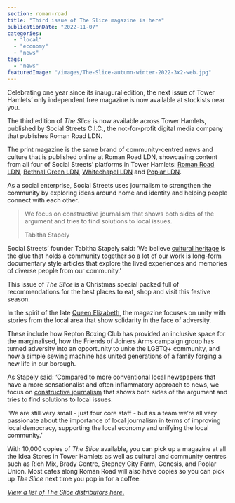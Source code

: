 ```yaml
---
section: roman-road
title: "Third issue of The Slice magazine is here"
publicationDate: "2022-11-07"
categories: 
  - "local"
  - "economy"
  - "news"
tags: 
  - "news"
featuredImage: "/images/The-Slice-autumn-winter-2022-3x2-web.jpg"
---
```


Celebrating one year since its inaugural edition, the next issue of Tower Hamlets’ only independent free magazine is now available at stockists near you.

The third edition of _The Slice_ is now available across Tower Hamlets, published by Social Streets C.I.C., the not-for-profit digital media company that publishes Roman Road LDN. 

The print magazine is the same brand of community-centred news and culture that is published online at Roman Road LDN, showcasing content from all four of Social Streets’ platforms in Tower Hamlets: [Roman Road LDN](https://romanroadlondon.com/), [Bethnal Green LDN](https://bethnalgreenlondon.co.uk/), [Whitechapel LDN](https://whitechapellondon.co.uk/) and [Poplar LDN](https://poplarlondon.co.uk/).

As a social enterprise, Social Streets uses journalism to strengthen the community by exploring ideas around home and identity and helping people connect with each other.

> We focus on constructive journalism that shows both sides of the argument and tries to find solutions to local issues.  
> 
> Tabitha Stapely

Social Streets’ founder Tabitha Stapely said: ‘We believe [cultural heritage](https://romanroadlondon.com/local/culture-heritage/heritage/) is the glue that holds a community together so a lot of our work is long-form documentary style articles that explore the lived experiences and memories of diverse people from our community.’

This issue of _The Slice_ is a Christmas special packed full of recommendations for the best places to eat, shop and visit this festive season. 

In the spirit of the late [Queen Elizabeth](https://romanroadlondon.com/queen-elizabeth-visiting-east-end/), the magazine focuses on unity with stories from the local area that show solidarity in the face of adversity. 

These include how Repton Boxing Club has provided an inclusive space for the marginalised, how the Friends of Joiners Arms campaign group has turned adversity into an opportunity to unite the LGBTQ+ community, and how a simple sewing machine has united generations of a family forging a new life in our borough.

As Stapely said: ‘Compared to more conventional local newspapers that have a more sensationalist and often inflammatory approach to news, we focus on [constructive journalism](https://romanroadlondon.com/liveable-streets-case-for-reversal-tower-hamlets/) that shows both sides of the argument and tries to find solutions to local issues. 

‘We are still very small - just four core staff - but as a team we’re all very passionate about the importance of local journalism in terms of improving local democracy, supporting the local economy and unifying the local community.’ 

With 10,000 copies of _The Slice_ available, you can pick up a magazine at all the Idea Stores in Tower Hamlets as well as cultural and community centres such as Rich Mix, Brady Centre, Stepney City Farm, Genesis, and Poplar Union. Most cafes along Roman Road will also have copies so you can pick up _The Slice_ next time you pop in for a coffee. 

[_View a list of The Slice distributors here_.](https://theslicemagazine.co.uk/distributors/)


